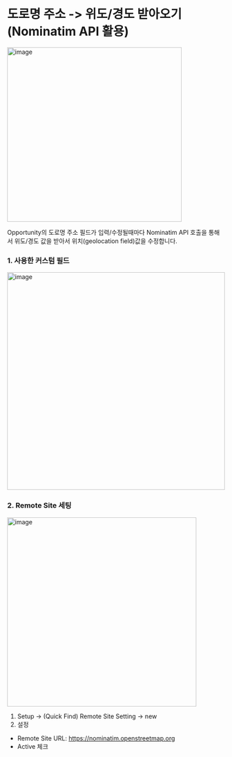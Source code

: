 # 도로명 주소 -> 위도/경도 받아오기(Nominatim API 활용)
<img width="404" alt="image" src="https://github.com/user-attachments/assets/ebfb6eca-ffeb-4532-b51a-447923ec6925" />

Opportunity의 도로명 주소 필드가 입력/수정될때마다 Nominatim API 호출을 통해서 위도/경도 값을 받아서 위치(geolocation field)값을 수정합니다.

### 1. 사용한 커스텀 필드
<img width="504" alt="image" src="https://github.com/user-attachments/assets/a3545717-b1b9-40c4-9d4e-5ca87e23503d" />

### 2. Remote Site 세팅
<img width="438" alt="image" src="https://github.com/user-attachments/assets/354f5b53-2d57-4036-95a4-da5bbf5744bf" />

1) Setup -> (Quick Find) Remote Site Setting -> new
2) 설정
- Remote Site URL: https://nominatim.openstreetmap.org
- Active 체크


